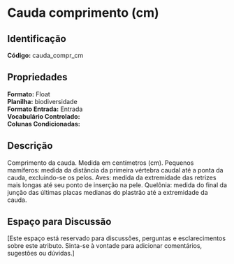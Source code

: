 # Cauda comprimento (cm)

## Identificação
**Código:** cauda_compr_cm

## Propriedades
**Formato:** Float  
**Planilha:** biodiversidade  
**Formato Entrada:** Entrada  
**Vocabulário Controlado:**   
**Colunas Condicionadas:**   

## Descrição
Comprimento da cauda. Medida em centímetros (cm). Pequenos mamíferos: medida da distância da primeira vértebra caudal até a ponta da cauda, excluindo-se os pelos. Aves: medida da extremidade das retrizes mais longas até seu ponto de inserção na pele. Quelônia: medida do final da junção das últimas placas medianas do plastrão até a extremidade da cauda.

## Espaço para Discussão
[Este espaço está reservado para discussões, perguntas e esclarecimentos sobre este atributo. Sinta-se à vontade para adicionar comentários, sugestões ou dúvidas.]
